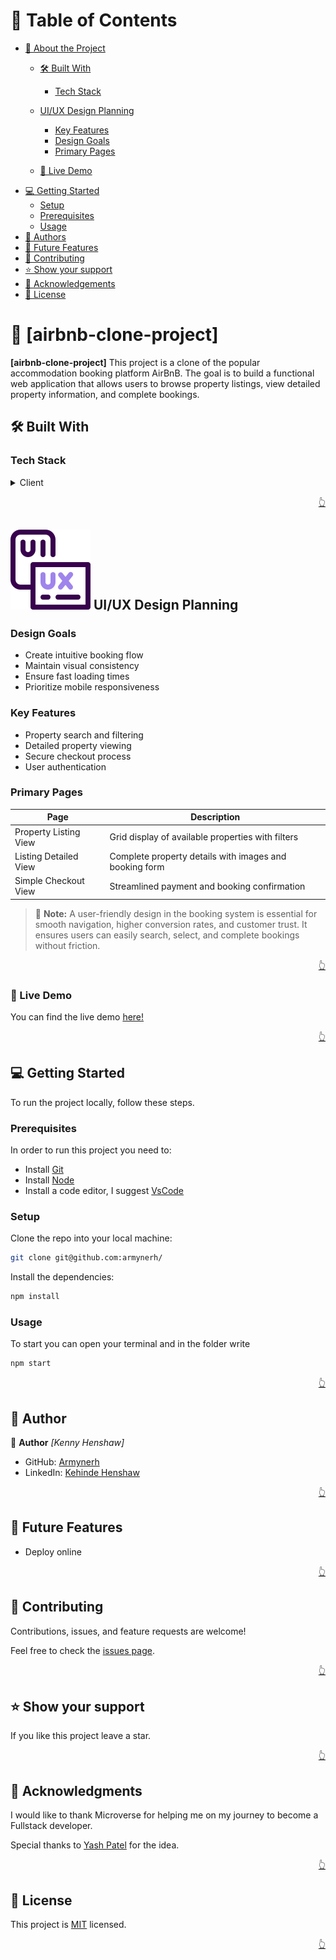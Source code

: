 <a name="readme-top"></a>

<!-- TABLE OF CONTENTS -->

# 📗 Table of Contents

- [📖 About the Project](#about-project)
  - [🛠 Built With](#built-with)
    - [Tech Stack](#tech-stack)
  
  - [UI/UX Design Planning](#ui-ux-design-planning)
    - [Key Features](#key-features)
    - [Design Goals](#design-goals)
    - [Primary Pages](#primary-pages)
  - [🚀 Live Demo](#live-demo)
- [💻 Getting Started](#getting-started)
  - [Setup](#setup)
  - [Prerequisites](#prerequisites)
  - [Usage](#usage)
- [👥 Authors](#authors)
- [🔭 Future Features](#future-features)
- [🤝 Contributing](#contributing)
- [⭐️ Show your support](#support)
- [🙏 Acknowledgements](#acknowledgements)
- [📝 License](#license)

<!-- PROJECT DESCRIPTION -->

# 📖 [airbnb-clone-project] <a name="about-project"></a>

**[airbnb-clone-project]** This project is a clone of the popular accommodation booking platform AirBnB. The goal is to build a functional web application that allows users to browse property listings, view detailed property information, and complete bookings.


## 🛠 Built With <a name="built-with"></a>

### Tech Stack <a name="tech-stack"></a>

<details>
  <summary>Client</summary>
  <ul>
    <li><a href="https://www.w3schools.com/html/">HTML</a></li>
    <li><a href="https://www.w3schools.com/css/">CSS</a></li>
    <li><a href="https://react.dev/">React</a></li>
    <li><a href="https://redux.js.org/">Tailwind</a></li>
  </ul>
</details>



<p align="right"><a href="#readme-top">👆</a></p>

<!-- UI/UX Design Planning -->
## ![alt text](image-1.png) UI/UX Design Planning<a name="ui-ux-design-planning"></a>

<!-- Goals -->
### Design Goals <a name="design-goals"></a>
- Create intuitive booking flow
- Maintain visual consistency
- Ensure fast loading times
- Prioritize mobile responsiveness

<!-- Features -->

### Key Features <a name="key-features"></a>
- Property search and filtering
- Detailed property viewing
- Secure checkout process
- User authentication

<!-- Pages -->

### Primary Pages <a name="primary-pages"></a>


| Page                  | Description                                             |
|------------------------|---------------------------------------------------------|
| Property Listing View  | Grid display of available properties with filters        |
| Listing Detailed View  | Complete property details with images and booking form   |
| Simple Checkout View   | Streamlined payment and booking confirmation             |


> 📝 **Note:** A user-friendly design in the booking system is essential for smooth navigation, higher conversion rates, and customer trust. It ensures users can easily search, select, and complete bookings without friction.

<p align="right"><a href="#readme-top">👆</a></p>

<!-- LIVE DEMO -->

### 🚀 Live Demo <a name="live-demo"></a>

You can find the live demo [here!](https://kenny-h.onrender.com/)

<p align="right"><a href="#readme-top">👆</a></p>


<!-- Getting Started -->

## 💻 Getting Started <a name="getting-started"></a>

To run the project locally, follow these steps.

### Prerequisites

In order to run this project you need to:

- Install [Git](https://git-scm.com/)
- Install [Node](https://nodejs.org/en/download)
- Install a code editor, I suggest [VsCode](https://code.visualstudio.com/)

### Setup

Clone the repo into your local machine:

```sh
git clone git@github.com:armynerh/
```

Install the dependencies:

```sh
npm install
```

### Usage

To start you can open your terminal and in the folder write

```sh
npm start
```

<p align="right"><a href="#readme-top">👆</a></p>

<!-- AUTHORS -->

## 👥 Author <a name="authors"></a>

👤 **Author**
 *[Kenny Henshaw]*

- GitHub: [Armynerh](https://github.com/Armynerh)
- LinkedIn: [Kehinde Henshaw](https://www.linkedin.com/in/kehinde-aminah-h/)

<p align="right"><a href="#readme-top">👆</a></p>

<!-- FUTURE FEATURES -->

## 🔭 Future Features <a name="future-features"></a>

- Deploy online

<p align="right"><a href="#readme-top">👆</a></p>

<!-- Contributing -->

## 🤝 Contributing <a name="contributing"></a>

Contributions, issues, and feature requests are welcome!

Feel free to check the [issues page](../../issues/).

<p align="right"><a href="#readme-top">👆</a></p>

<!-- Show your support -->

## ⭐️ Show your support <a name="support"></a>

If you like this project leave a star.

<p align="right"><a href="#readme-top">👆</a></p>

<!-- ACKNOWLEDGEMENTS -->

## 🙏 Acknowledgments <a name="acknowledgements"></a>

I would like to thank Microverse for helping me on my journey to become a Fullstack developer.

Special thanks to [Yash Patel](https://www.youtube.com/@yashpatel1O1) for the idea.

<p align="right"><a href="#readme-top">👆</a></p>

<!-- LICENSE -->

## 📝 License <a name="license"></a>

This project is [MIT](./LICENSE) licensed.

<p align="right"><a href="#readme-top">👆</a></p>